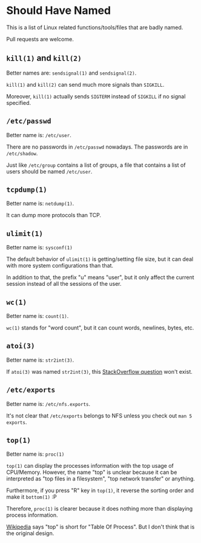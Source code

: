 # Should Have Named

This is a list of Linux related functions/tools/files that are badly named.

Pull requests are welcome.


## `kill(1)` and `kill(2)`

Better names are: `sendsignal(1)` and `sendsignal(2)`.

`kill(1)` and `kill(2)` can send much more signals than `SIGKILL`.

Moreover, `kill(1)` actually sends `SIGTERM` instead of `SIGKILL` if no signal specified.


## `/etc/passwd`

Better name is: `/etc/user`.

There are no passwords in `/etc/passwd` nowadays. The passwords are in `/etc/shadow`.

Just like `/etc/group` contains a list of groups, a file that contains a list of users should be named `/etc/user`.


## `tcpdump(1)`

Better name is: `netdump(1)`.

It can dump more protocols than TCP.


## `ulimit(1)`

Better name is: `sysconf(1)`

The default behavior of `ulimit(1)` is getting/setting file size, but it can deal with more system configurations than that.

In addition to that, the prefix "u" means "user", but it only affect the current session instead of all the sessions of the user.


## `wc(1)`

Better name is: `count(1)`.

`wc(1)` stands for "word count", but it can count words, newlines, bytes, etc.


## `atoi(3)`

Better name is: `str2int(3)`.

If `atoi(3)` was named `str2int(3)`, this [StackOverflow question](https://stackoverflow.com/questions/2909768/where-did-the-name-atoi-come-from) won't exist.


## `/etc/exports`

Better name is: `/etc/nfs.exports`.

It's not clear that `/etc/exports` belongs to NFS unless you check out `man 5 exports`.


## `top(1)`

Better name is: `proc(1)`

`top(1)` can display the processes information with the top usage of CPU/Memory. However, the name "top" is unclear because it can be interpreted as "top files in a filesystem", "top network transfer" or anything.

Furthermore, if you press "R" key in `top(1)`, it reverse the sorting order and make it `bottom(1)` :P

Therefore, `proc(1)` is clearer because it does nothing more than displaying process information.

[Wikipedia](https://en.wikipedia.org/wiki/Top_%28software%29) says "top" is short for "Table Of Process". But I don't think that is the original design.
